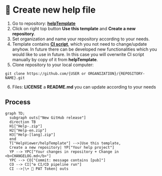 # &#128214; Create new help file

1. Go to repository: **[helpTemplate][template]**
2. Click on right top button **Use this template** and **Create a new repository**.
3. Set organization and name your repository according to your needs.
4. Template contains **[CI script][template-CI]**, which you not need to change/update anyhow. In future there can be developed new functionalities which you would like to use in future. In this case you will overwrite CI script manually by copy of it from **helpTemplate**.
5. Clone repository to your local computer:
  ```
  git clone https://github.com/{USER or ORGANIZATION}/{REPOSITORY-NAME}.git
  ```
6. Files: **LICENSE** a **README.md** you can update according to your needs

## Process

```mermaid
graph TD; 
  subgraph outs["New GitHub release"]
  direction TB
  H1["Help-.zip"]
  H2["Help-en.zip"]
  H3["Help-[lang].zip"]
  end
  T["HelpViewer/helpTemplate"] -->|Use this template,
  Create a new repository| YP["Your help project"]
  YP --> YPC["Your changes in repository + Change in <b>CHANGELOG.md</b>"]
  YPC --> CO["Commit: message contains [pub]"]
  CO --> CI["⚙️ CI/CD pipeline run"]
  CI -->|\+ 🔑 PAT Token| outs
```

[template]: https://github.com/HelpViewer/helpTemplate "Help file project template"
[template-CI]: https://github.com/HelpViewer/helpTemplate/blob/main/.github/workflows/publish.yml "CI script"